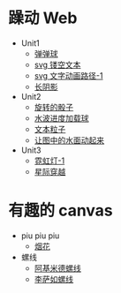 # 躁动 Web

-   Unit1
    -   [弹弹球](http://sukura9527.github.io/fancy-web/弹弹球)
    -   [svg 镂空文本](http://sukura9527.github.io/fancy-web/svg镂空文本)
    -   [svg 文字动画路径-1](http://sukura9527.github.io/fancy-web/svg文字动画路径-1)
    -   [长阴影](http://sukura9527.github.io/fancy-web/长阴影)
-   Unit2
    -   [旋转的骰子](http://sukura9527.github.io/fancy-web/旋转的骰子)
    -   [水波进度加载球](http://sukura9527.github.io/fancy-web/水波进度加载球)
    -   [文本粒子](http://sukura9527.github.io/fancy-web/文本粒子)
    -   [让图中的水面动起来](http://sukura9527.github.io/fancy-web/让图中的水面动起来)
-   Unit3
    -   [霓虹灯-1](http://sukura9527.github.io/fancy-web/霓虹灯-1)
    -   [星际穿越](http://sukura9527.github.io/fancy-web/星际穿越)

# 有趣的 canvas

-   piu piu piu
    -   [烟花](http://sukura9527.github.io/fancy-web/烟花)
-   螺线
    -   [阿基米德螺线](http://sukura9527.github.io/fancy-web/阿基米德螺线)
    -   [李萨如螺线](http://sukura9527.github.io/fancy-web/李萨如螺线)

